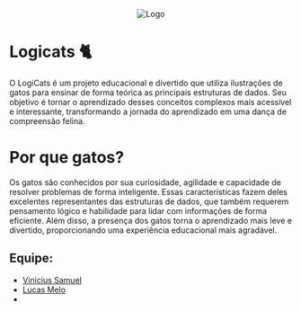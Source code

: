 <p align="center">
  <img src=http://LogiCats-Structure-release/assets/icons/cat_icon_02.png alt="Logo">
</p>

# Logicats 🐈
O LogiCats é um projeto educacional e divertido que utiliza ilustrações de gatos para ensinar de forma teórica as principais estruturas de dados. Seu objetivo é tornar o aprendizado desses conceitos complexos mais acessível e interessante, transformando a jornada do aprendizado em uma dança de compreensão felina.

# Por que gatos?
Os gatos são conhecidos por sua curiosidade, agilidade e capacidade de resolver problemas de forma inteligente. Essas características fazem deles excelentes representantes das estruturas de dados, que também requerem pensamento lógico e habilidade para lidar com informações de forma eficiente. Além disso, a presença dos gatos torna o aprendizado mais leve e divertido, proporcionando uma experiência educacional mais agradável.

## Equipe: 
- [Vinicius Samuel](https://www.github.com/vini-21samuel)
- [Lucas Melo](https://www.github.com/lukemew)
- 
